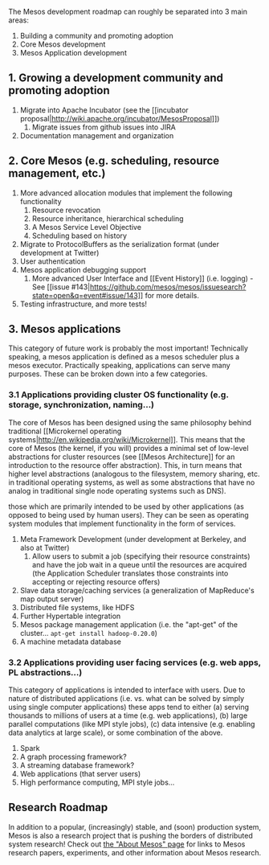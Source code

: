 The Mesos development roadmap can roughly be separated into 3 main areas:

1. Building a community and promoting adoption
1. Core Mesos development
1. Mesos Application development

## 1. Growing a development community and promoting adoption
1. Migrate into Apache Incubator (see the [[incubator proposal|http://wiki.apache.org/incubator/MesosProposal]])
    1. Migrate issues from github issues into JIRA
1. Documentation management and organization

## 2. Core Mesos (e.g. scheduling, resource management, etc.)
1. More advanced allocation modules that implement the following functionality
    1. Resource revocation
    1. Resource inheritance, hierarchical scheduling
    1. A Mesos Service Level Objective
    1. Scheduling based on history
1. Migrate to ProtocolBuffers as the serialization format (under development at Twitter)
1. User authentication
1. Mesos application debugging support
    1. More advanced User Interface and [[Event History]] (i.e. logging) - See [[issue #143|https://github.com/mesos/mesos/issuesearch?state=open&q=event#issue/143]] for more details.
1. Testing infrastructure, and more tests!

## 3. Mesos applications

This category of future work is probably the most important! Technically speaking, a mesos application is defined as a mesos scheduler plus a mesos executor. Practically speaking, applications can serve many purposes. These can be broken down into a few categories.

### 3.1 Applications providing cluster OS functionality (e.g. storage, synchronization, naming...)

The core of Mesos has been designed using the same philosophy behind traditional [[Microkernel operating systems|http://en.wikipedia.org/wiki/Microkernel]]. This means that the core of Mesos (the kernel, if you will) provides a minimal set of low-level abstractions for cluster resources (see [[Mesos Architecture]] for an introduction to the resource offer abstraction). This, in turn means that higher level abstractions (analogous to the filesystem, memory sharing, etc. in traditional operating systems, as well as some abstractions that have no analog in traditional single node operating systems such as DNS).

those which are primarily intended to be used by other applications (as opposed to being used by human users). They can be seen as operating system modules that implement functionality in the form of services.

1. Meta Framework Development (under development at Berkeley, and also at Twitter)
    1. Allow users to submit a job (specifying their resource constraints) and have the job wait in a queue until the resources are acquired (the Application Scheduler translates those constraints into accepting or rejecting resource offers)
1. Slave data storage/caching services (a generalization of MapReduce's map output server)
1. Distributed file systems, like HDFS
1. Further Hypertable integration
1. Mesos package management application (i.e. the "apt-get" of the cluster... `apt-get install hadoop-0.20.0`)
1. A machine metadata database

### 3.2 Applications providing user facing services (e.g. web apps, PL abstractions...)

This category of applications is intended to interface with users. Due to nature of distributed applications (i.e. vs. what can be solved by simply using single computer applications) these apps tend to either (a) serving thousands to millions of users at a time (e.g. web applications), (b) large parallel computations (like MPI style jobs), (c) data intensive (e.g. enabling data analytics at large scale), or some combination of the above.

1. Spark
1. A graph processing framework? 
1. A streaming database framework?
1. Web applications (that server users)
1. High performance computing, MPI style jobs...

## Research Roadmap

In addition to a popular, (increasingly) stable, and (soon) production system, Mesos is also a research project that is pushing the borders of distributed system research! Check out <a href="http://mesosproject.org/about.html">the "About Mesos" page</a> for links to Mesos research papers, experiments, and other information about Mesos research.
